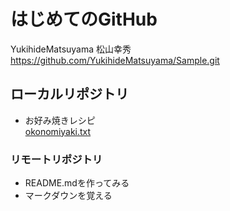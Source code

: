 # はじめてのGitHub  
YukihideMatsuyama 松山幸秀  
https://github.com/YukihideMatsuyama/Sample.git  
  
## ローカルリポジトリ  
* お好み焼きレシピ  
	[okonomiyaki.txt](okonomiyaki.txt)  
  
### リモートリポジトリ  
* README.mdを作ってみる  
* マークダウンを覚える  